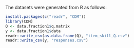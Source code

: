 The datasets were generated from R as follows:

```r
install.packages(c("readr", "CDM"))
library(CDM)
Q <- data.fraction1$q.matrix
y <- data.fraction1$data
readr::write_csv(as.data.frame(Q), "item_skill_Q.csv")
readr::write_csv(y, "responses.csv")
```
